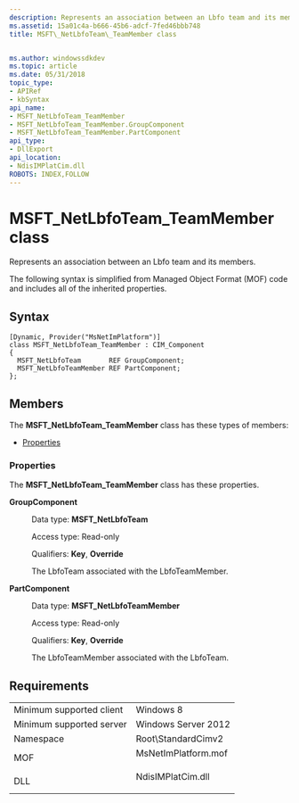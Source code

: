 ```yaml
---
description: Represents an association between an Lbfo team and its members.
ms.assetid: 15a01c4a-b666-45b6-adcf-7fed46bbb748
title: MSFT\_NetLbfoTeam\_TeamMember class


ms.author: windowssdkdev
ms.topic: article
ms.date: 05/31/2018
topic_type: 
- APIRef
- kbSyntax
api_name: 
- MSFT_NetLbfoTeam_TeamMember
- MSFT_NetLbfoTeam_TeamMember.GroupComponent
- MSFT_NetLbfoTeam_TeamMember.PartComponent
api_type: 
- DllExport
api_location: 
- NdisIMPlatCim.dll
ROBOTS: INDEX,FOLLOW
---
```


# MSFT\_NetLbfoTeam\_TeamMember class

Represents an association between an Lbfo team and its members.

The following syntax is simplified from Managed Object Format (MOF) code and includes all of the inherited properties.

## Syntax

``` syntax
[Dynamic, Provider("MsNetImPlatform")]
class MSFT_NetLbfoTeam_TeamMember : CIM_Component
{
  MSFT_NetLbfoTeam       REF GroupComponent;
  MSFT_NetLbfoTeamMember REF PartComponent;
};
```

## Members

The **MSFT\_NetLbfoTeam\_TeamMember** class has these types of members:

-   [Properties](#properties)

### Properties

The **MSFT\_NetLbfoTeam\_TeamMember** class has these properties.

<dl> <dt>

**GroupComponent**
</dt> <dd> <dl> <dt>

Data type: **MSFT\_NetLbfoTeam**
</dt> <dt>

Access type: Read-only
</dt> <dt>

Qualifiers: **Key**, **Override**
</dt> </dl>

The LbfoTeam associated with the LbfoTeamMember.

</dd> <dt>

**PartComponent**
</dt> <dd> <dl> <dt>

Data type: **MSFT\_NetLbfoTeamMember**
</dt> <dt>

Access type: Read-only
</dt> <dt>

Qualifiers: **Key**, **Override**
</dt> </dl>

The LbfoTeamMember associated with the LbfoTeam.

</dd> </dl>

## Requirements



|                                     |                                                                                                |
|-------------------------------------|------------------------------------------------------------------------------------------------|
| Minimum supported client<br/> | Windows 8<br/>                                                                           |
| Minimum supported server<br/> | Windows Server 2012<br/>                                                                 |
| Namespace<br/>                | Root\\StandardCimv2<br/>                                                                 |
| MOF<br/>                      | <dl> <dt>MsNetImPlatform.mof</dt> </dl> |
| DLL<br/>                      | <dl> <dt>NdisIMPlatCim.dll</dt> </dl>   |



 

 




